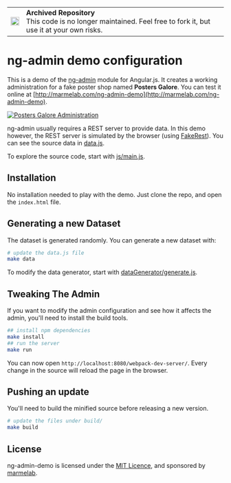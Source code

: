 <table>
        <tr>
            <td><img width="20" src="https://cdnjs.cloudflare.com/ajax/libs/octicons/8.5.0/svg/archive.svg" alt="archived" /></td>
            <td><strong>Archived Repository</strong><br />
            This code is no longer maintained. Feel free to fork it, but use it at your own risks.
        </td>
        </tr>
</table>

# ng-admin demo configuration

This is a demo of the [ng-admin](https://github.com/marmelab/ng-admin) module for Angular.js. It creates a working administration for a fake poster shop named **Posters Galore**. You can test it online at [http://marmelab.com/ng-admin-demo](http://marmelab.com/ng-admin-demo).

[![Posters Galore Administration](https://cdn.rawgit.com/marmelab/ng-admin-demo/master/images/screenshot.png)](http://marmelab.com/ng-admin-demo)

ng-admin usually requires a REST server to provide data. In this demo however, the REST server is simulated by the browser (using [FakeRest](https://github.com/marmelab/FakeRest)). You can see the source data in [data.js](https://github.com/marmelab/ng-admin-demo/blob/master/data.js).

To explore the source code, start with [js/main.js](https://github.com/marmelab/ng-admin-demo/blob/master/js/main.js).

## Installation

No installation needed to play with the demo. Just clone the repo, and open the `index.html` file.

## Generating a new Dataset

The dataset is generated randomly. You can generate a new dataset with:

```sh
# update the data.js file
make data
```

To modify the data generator, start with [dataGenerator/generate.js](https://github.com/marmelab/ng-admin-demo/blob/master/dataGenerator/generate.js).

## Tweaking The Admin

If you want to modify the admin configuration and see how it affects the admin, you'll need to install the build tools.

```sh
## install npm dependencies
make install
## run the server
make run
```

You can now open `http://localhost:8080/webpack-dev-server/`. Every change in the source will reload the page in the browser.

## Pushing an update

You'll need to build the minified source before releasing a new version.

```sh
# update the files under build/
make build
```

## License

ng-admin-demo is licensed under the [MIT Licence](LICENSE), and sponsored by [marmelab](http://marmelab.com).
